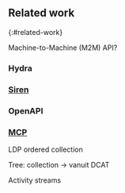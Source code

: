 ## Related work
{:#related-work}

Machine-to-Machine (M2M) API? 

### Hydra

### [Siren](https://github.com/kevinswiber/siren)

### OpenAPI

### [MCP](https://modelcontextprotocol.io/introduction)


LDP ordered collection

Tree: collection -> vanuit DCAT

Activity streams
